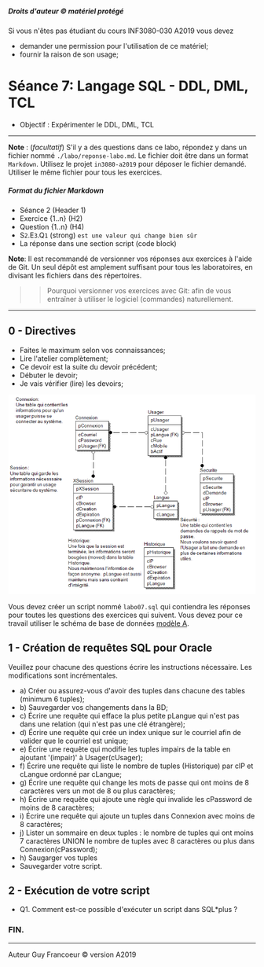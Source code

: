 ##### Droits d'auteur :copyright: matériel protégé 
 Si vous n'êtes pas étudiant du cours INF3080-030 A2019 vous devez 
 - demander une permission pour l'utilisation de ce matériel;
 - fournir la raison de son usage;

# Séance 7: Langage SQL - DDL, DML, TCL

- Objectif : Expérimenter le DDL, DML, TCL
   
----
**Note** : (_facultatif_) S'il y a des questions dans ce labo, répondez y dans un fichier nommé
`./labo/reponse-labo.md`.  Le fichier doit être dans un format `Markdown`. Utilisez le projet
`in3080-a2019` pour déposer le fichier demandé. Utiliser le même fichier pour tous les exercices.

##### Format du fichier Markdown
 + Séance 2 (Header 1)
 + Exercice {1..n} (H2)
 + Question {1..n} (H4)
 + S`2`.E`3`.Q`1` (strong) `est une valeur qui change bien sûr`
 + La réponse dans une section script (code block)

**Note**: Il est recommandé de versionner vos réponses aux exercices à l'aide
de Git. Un seul dépôt est amplement suffisant pour tous les laboratoires, en
divisant les fichiers dans des répertoires.

 > > Pourquoi versionner vos exercices avec Git: afin de
vous entraîner à utiliser le logiciel (commandes) naturellement.

----

## 0 - Directives

+ Faites le maximum selon vos connaissances;
+ Lire l'atelier complètement;
+ Ce devoir est la suite du devoir précédent;
+ Débuter le devoir;
+ Je vais vérifier (lire) les devoirs;

![modèle A](./modele_labo.png)

Vous devez créer un script  nommé `labo07.sql` qui contiendra les réponses pour toutes les questions des exercices qui suivent.
Vous devez pour ce travail utiliser le schéma de base de données [modèle A](./modele_labo.png).

## 1 - Création de requêtes SQL pour Oracle

 Veuillez pour chacune des questions écrire les instructions nécessaire. Les modifications sont incrémentales.

+ a) Créer ou assurez-vous d'avoir des tuples dans chacune des tables (minimum 6 tuples);
+ b) Sauvegarder vos changements dans la BD;
+ c) Écrire une requête qui efface la plus petite pLangue qui n'est pas dans une relation (qui n'est pas une clé étrangère);
+ d) Écrire une requête qui crée un index unique sur le courriel afin de valider que le courriel est unique;
+ e) Écrire une requête qui modifie les tuples impairs de la table en ajoutant '(impair)' à Usager(cUsager); 
+ f) Écrire une requête qui liste le nombre de tuples (Historique) par cIP et cLangue ordonné par cLangue;
+ g) Écrire une requête qui change les mots de passe qui ont moins de 8 caractères vers un mot de 8 ou plus caractères;
+ h) Écrire une requête qui ajoute une règle qui invalide les cPassword de moins de 8 caractères; 
+ i) Écrire une requête qui ajoute un tuples dans Connexion avec moins de 8 caractères;
+ j) Lister un sommaire en deux tuples : le nombre de tuples qui ont moins 7 caractères UNION le nombre de tuples avec 8 caractères ou plus dans Connexion(cPassword);
+ h) Saugarger vos tuples
+ Sauvegarder votre script.

## 2 - Exécution de votre script

+ Q1. Comment est-ce possible d'exécuter un script dans SQL*plus ?

### FIN.

---

Auteur Guy Francoeur :copyright: version A2019
